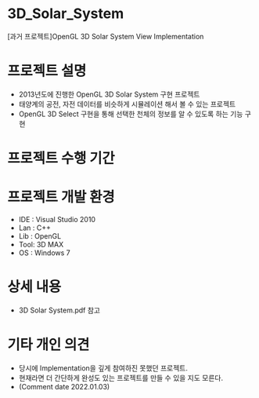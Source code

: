 # 3D_Solar_System
 [과거 프로젝트]OpenGL 3D Solar System View Implementation

# 프로젝트 설명
- 2013년도에 진행한 OpenGL 3D Solar System 구현 프로젝트
- 태양계의 공전, 자전 데이터를 비슷하게 시뮬레이션 해서 볼 수 있는 프로젝트
- OpenGL 3D Select 구현을 통해 선택한 천체의 정보를 알 수 있도록 하는 기능 구현


# 프로젝트 수행 기간

# 프로젝트 개발 환경
- IDE : Visual Studio 2010
- Lan : C++
- Lib : OpenGL
- Tool: 3D MAX
- OS  : Windows 7

# 상세 내용
- 3D Solar System.pdf 참고

# 기타 개인 의견
- 당시에 Implementation을 깊게 참여하진 못했던 프로젝트.
- 현재라면 더 간단하게 완성도 있는 프로젝트를 만들 수 있을 지도 모른다.
- (Comment date 2022.01.03)